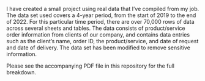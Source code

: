 I have created a small project using real data that I’ve compiled from my job. The data set used covers a 4-year period, from the start of 2019 to the end of 2022. For this particular time period, there are over 70,000 rows of data across several sheets and tables. The data consists of product/service order information from clients of our company, and contains data entries such as the client’s name, order ID, the product/service, and date of request and date of delivery.
The data set has been modified to remove sensitive information.

Please see the accompanying PDF file in this repository for the full breakdown.
